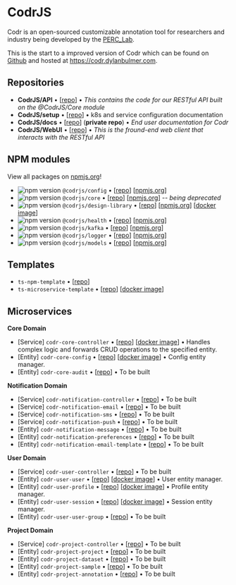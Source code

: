 # CodrJS

Codr is an open-sourced customizable annotation tool for researchers and industry being developed by the [PERC_Lab](https://github.com/PERC-Lab).

This is the start to a improved version of Codr which can be found on [Github](https://github.com/PERC-Lab/Codr) and hosted at https://codr.dylanbulmer.com.

## Repositories

- **CodrJS/API** • [[repo](https://github.com/CodrJS/API)] • _This contains the code for our RESTful API built on the @CodrJS/Core module_
- **CodrJS/setup** • [[repo](https://github.com/CodrJS/setup)] • k8s and service configuration documentation
- **CodrJS/docs** • [[repo](https://github.com/CodrJS/docs)] (**private repo**) • _End user documentation for Codr_
- **CodrJS/WebUI** • [[repo](https://github.com/CodrJS/WebUI)] • _This is the fround-end web client that interacts with the RESTful API_

## NPM modules
View all packages on [npmjs.org](https://www.npmjs.com/org/codrjs)!

- ![npm version](https://img.shields.io/npm/v/@codrjs/config) `@codrjs/config` • 
[[repo](https://github.com/CodrJS/config)] 
[[npmjs.org](https://www.npmjs.com/package/@codrjs/config)]
- ![npm version](https://img.shields.io/npm/v/@codrjs/core) `@codrjs/core` • 
[[repo](https://github.com/CodrJS/core)] 
[[npmjs.org](https://www.npmjs.com/package/@codrjs/core)] -- *being deprecated*
- ![npm version](https://img.shields.io/npm/v/@codrjs/design-library) `@codrjs/design-library` • 
[[repo](https://github.com/CodrJS/design-library)] 
[[npmjs.org](https://www.npmjs.com/package/@codrjs/design-library)]
[[docker image](https://github.com/CodrJS/design-library/pkgs/container/design-library)]
- ![npm version](https://img.shields.io/npm/v/@codrjs/health) `@codrjs/health` • 
[[repo](https://github.com/CodrJS/health)] 
[[npmjs.org](https://www.npmjs.com/package/@codrjs/health)]
- ![npm version](https://img.shields.io/npm/v/@codrjs/kafka) `@codrjs/kafka` • 
[[repo](https://github.com/CodrJS/kafka)] 
[[npmjs.org](https://www.npmjs.com/package/@codrjs/kafka)]
- ![npm version](https://img.shields.io/npm/v/@codrjs/logger) `@codrjs/logger` • 
[[repo](https://github.com/CodrJS/logger)] 
[[npmjs.org](https://www.npmjs.com/package/@codrjs/logger)]
- ![npm version](https://img.shields.io/npm/v/@codrjs/models) `@codrjs/models` • 
[[repo](https://github.com/CodrJS/models)] 
[[npmjs.org](https://www.npmjs.com/package/@codrjs/models)]

## Templates

- `ts-npm-template` • [[repo](https://github.com/CodrJS/ts-npm-template)]
- `ts-microservice-template` • [[repo](https://github.com/CodrJS/ts-microservice-template)]
[[docker image](https://github.com/CodrJS/ts-microservice-template/pkgs/container/ts-microservice-template)]

## Microservices

**Core Domain**
- [Service] `codr-core-controller` • [[repo](https://github.com/CodrJS/codr-core-controller)]
[[docker image](https://github.com/CodrJS/codr-core-controller/pkgs/container/codr-core-controller)] • Handles complex logic and forwards CRUD operations to the specified entity.
- [Entity] `codr-core-config` • [[repo](https://github.com/CodrJS/codr-core-config)]
[[docker image](https://github.com/CodrJS/codr-core-config/pkgs/container/codr-core-config)] • Config entity manager.
- [Entity] `codr-core-audit` • [[repo](https://github.com/CodrJS/codr-core-audit)] • To be built

**Notification Domain**
- [Service] `codr-notification-controller` • [[repo](https://github.com/CodrJS/codr-notification-controller)] • To be built
- [Service] `codr-notification-email` • [[repo](https://github.com/CodrJS/codr-notification-email)] • To be built
- [Service] `codr-notification-sms` • [[repo](https://github.com/CodrJS/codr-notification-sms)] • To be built
- [Service] `codr-notification-push` • [[repo](https://github.com/CodrJS/codr-notification-push)] • To be built
- [Entity] `codr-notification-message` • [[repo](https://github.com/CodrJS/codr-notification-message)] • To be built
- [Entity] `codr-notification-preferences` • [[repo](https://github.com/CodrJS/codr-notification-preferences)] • To be built
- [Entity] `codr-notification-email-template` • [[repo](https://github.com/CodrJS/codr-notification-email-template)] • To be built

**User Domain**
- [Service] `codr-user-controller` • [[repo](https://github.com/CodrJS/codr-user-controller)] • To be built
- [Entity] `codr-user-user` • [[repo](https://github.com/CodrJS/codr-user-user)]
[[docker image](https://github.com/CodrJS/codr-user-user/pkgs/container/codr-user-user)] • User entity manager.
- [Entity] `codr-user-profile` • [[repo](https://github.com/CodrJS/codr-user-profile)]
[[docker image](https://github.com/CodrJS/codr-user-profile/pkgs/container/codr-user-profile)] • Profile entity manager.
- [Entity] `codr-user-session` • [[repo](https://github.com/CodrJS/codr-user-session)]
[[docker image](https://github.com/CodrJS/codr-user-session/pkgs/container/codr-user-session)] • Session entity manager.
- [Entity] `codr-user-user-group` • [[repo](https://github.com/CodrJS/codr-user-user-group)] • To be built

**Project Domain**
- [Service] `codr-project-controller` • [[repo](https://github.com/CodrJS/codr-project-controller)] • To be built
- [Entity] `codr-project-project` • [[repo](https://github.com/CodrJS/codr-project-project)] • To be built
- [Entity] `codr-project-dataset` • [[repo](https://github.com/CodrJS/codr-project-dataset)] • To be built
- [Entity] `codr-project-sample` • [[repo](https://github.com/CodrJS/codr-project-sample)] • To be built
- [Entity] `codr-project-annotation` • [[repo](https://github.com/CodrJS/codr-project-annotation)] • To be built
